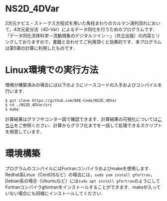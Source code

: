 # NS2D_4DVar

2次元ナビエ・ストークス方程式を用いた角柱まわりのカルマン渦列流れにおいて，4次元変分法（4D-Var）によるデータ同化を行うためのプログラムです．「データ同化流体科学－流動現象のデジタルツイン－」（共立出版）の内容とリンクしておりますので，書籍と合わせてご利用頂くと効果的です．本プログラムは第5章の計算に利用したものです．

# Linux環境での実行方法

環境が構築済みの場合には以下のようにソースコードの入手およびコンパイルを行います．
```
$ git clone https://github.com/DAE-Code/NS2D_4DVar
$ cd ./NS2D_4DVar/src
$ make
```
計算結果はグラフやコンター図で確認できます．計算結果の可視化については[こちら](https://github.com/DAE-Code/NS2D_DataAssimilation)をご参照ください．計算からグラフ化までを一括して処理できるスクリプトを用意しています．

# 環境構築

プログラムのコンパイルにはFortranコンパイラおよびmakeを使用します．Redhat系Linux（CentOSなど）の場合には，`sudo yum install gfortran`，Debian系の場合（Ubuntuなど）には`sudo apt install gfortran`のようにしてFortranコンパイラgfortranをインストールすることができます．makeが入っていない場合にも同様にインストールしてください．
